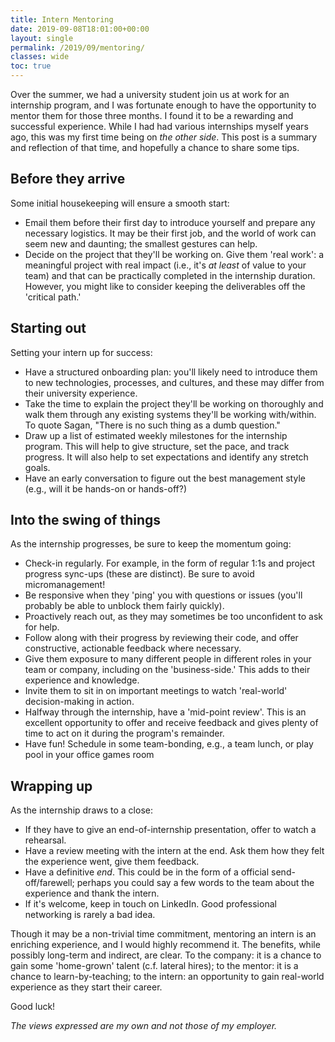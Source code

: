 ```yaml
---
title: Intern Mentoring
date: 2019-09-08T18:01:00+00:00
layout: single
permalink: /2019/09/mentoring/
classes: wide
toc: true
---
```

Over the summer, we had a university student join us at work for an internship program, and I was fortunate enough to have the opportunity to mentor them for those three months. I found it to be a rewarding and successful experience. While I had had various internships myself years ago, this was my first time being on _the other side_. This post is a summary and reflection of that time, and hopefully a chance to share some tips.

## Before they arrive

Some initial housekeeping will ensure a smooth start:

- Email them before their first day to introduce yourself and prepare any necessary logistics. It may be their first job, and the world of work can seem new and daunting; the smallest gestures can help.
- Decide on the project that they'll be working on. Give them 'real work': a meaningful project with real impact (i.e., it's _at least_ of value to your team) and that can be practically completed in the internship duration. However, you might like to consider keeping the deliverables off the 'critical path.'

## Starting out

Setting your intern up for success:

- Have a structured onboarding plan: you'll likely need to introduce them to new technologies, processes, and cultures, and these may differ from their university experience.
- Take the time to explain the project they'll be working on thoroughly and walk them through any existing systems they'll be working with/within. To quote Sagan, "There is no such thing as a dumb question."
- Draw up a list of estimated weekly milestones for the internship program. This will help to give structure, set the pace, and track progress. It will also help to set expectations and identify any stretch goals.
- Have an early conversation to figure out the best management style (e.g., will it be hands-on or hands-off?)

## Into the swing of things

As the internship progresses, be sure to keep the momentum going:

- Check-in regularly. For example, in the form of regular 1:1s and project progress sync-ups (these are distinct). Be sure to avoid micromanagement!
- Be responsive when they 'ping' you with questions or issues (you'll probably be able to unblock them fairly quickly).
- Proactively reach out, as they may sometimes be too unconfident to ask for help.
- Follow along with their progress by reviewing their code, and offer constructive, actionable feedback where necessary.
- Give them exposure to many different people in different roles in your team or company, including on the 'business-side.' This adds to their experience and knowledge.
- Invite them to sit in on important meetings to watch 'real-world' decision-making in action.
- Halfway through the internship, have a 'mid-point review'. This is an excellent opportunity to offer and receive feedback and gives plenty of time to act on it during the program's remainder.
- Have fun! Schedule in some team-bonding, e.g., a team lunch, or play pool in your office games room

## Wrapping up

As the internship draws to a close:

- If they have to give an end-of-internship presentation, offer to watch a rehearsal.
- Have a review meeting with the intern at the end. Ask them how they felt the experience went, give them feedback.
- Have a definitive _end_. This could be in the form of a official send-off/farewell; perhaps you could say a few words to the team about the experience and thank the intern.
- If it's welcome, keep in touch on LinkedIn. Good professional networking is rarely a bad idea.

Though it may be a non-trivial time commitment, mentoring an intern is an enriching experience, and I would highly recommend it. The benefits, while possibly long-term and indirect, are clear. To the company: it is a chance to gain some 'home-grown' talent (c.f. lateral hires); to the mentor: it is a chance to learn-by-teaching; to the intern: an opportunity to gain real-world experience as they start their career.

Good luck!

_The views expressed are my own and not those of my employer._